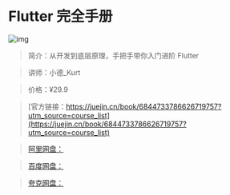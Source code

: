 # Flutter 完全手册

![img](../../assets/16a4d54fe322f2f2~tplv-t2oaga2asx-no-mark:280:280:200:280.png)

> 简介：从开发到底层原理，手把手带你入门进阶 Flutter

> 讲师：小德_Kurt

> 价格：¥29.9

> [官方链接：https://juejin.cn/book/6844733786626719757?utm_source=course_list](https://juejin.cn/book/6844733786626719757?utm_source=course_list)

> [阿里网盘：]()

> [百度网盘：]()

> [夸克网盘：]()
